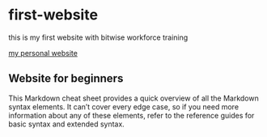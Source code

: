 # first-website

this is my first website with bitwise workforce training

[my personal website](https://mojib2014.github.io/first-website/)

## Website for beginners

This Markdown cheat sheet provides a quick overview of all the Markdown syntax elements. It can’t cover every edge case, so if you need more information about any of these elements, refer to the reference guides for basic syntax and extended syntax.
